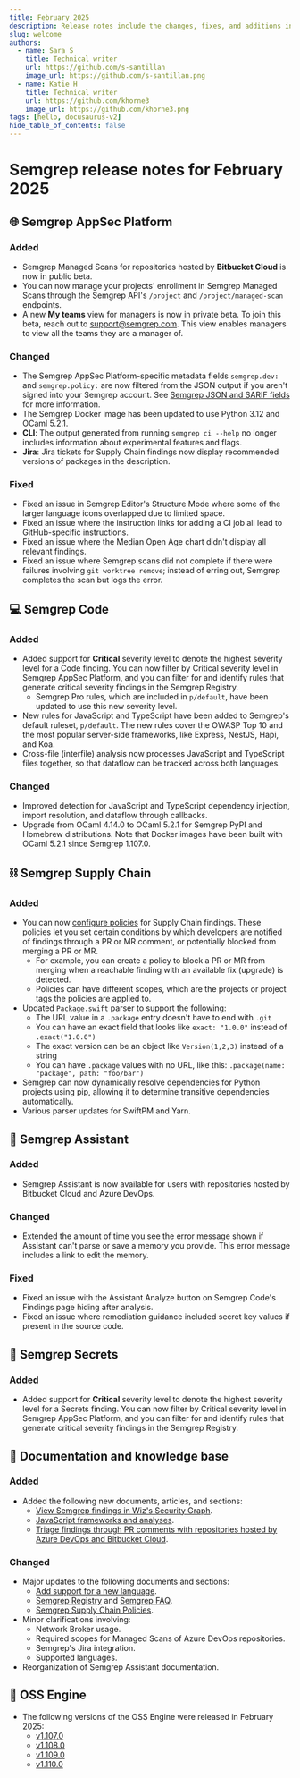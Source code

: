 ```yaml
---
title: February 2025
description: Release notes include the changes, fixes, and additions in specific versions of Semgrep.
slug: welcome
authors:
  - name: Sara S
    title: Technical writer
    url: https://github.com/s-santillan
    image_url: https://github.com/s-santillan.png
  - name: Katie H
    title: Technical writer
    url: https://github.com/khorne3
    image_url: https://github.com/khorne3.png
tags: [hello, docusaurus-v2]
hide_table_of_contents: false
---
```


# Semgrep release notes for February 2025

## 🌐 Semgrep AppSec Platform

### Added

- Semgrep Managed Scans for repositories hosted by **Bitbucket Cloud** is now in public beta.
- You can now manage your projects' enrollment in Semgrep Managed Scans through the Semgrep API's `/project` and `/project/managed-scan` endpoints.
- A new **My teams** view for managers is now in private beta. To join this beta, reach out to [<i class="fa-regular fa-envelope"></i> support@semgrep.com](mailto:support@semgrep.com). This view enables managers to view all the teams they are a manager of.

### Changed

- The Semgrep AppSec Platform-specific metadata fields `semgrep.dev:` and `semgrep.policy:` are now filtered from the JSON output if you aren't signed into your Semgrep account. See [Semgrep JSON and SARIF fields](https://semgrep.dev/docs/semgrep-appsec-platform/json-and-sarif#json) for more information.
- The Semgrep Docker image has been updated to use Python 3.12 and OCaml 5.2.1.
- **CLI**: The output generated from running `semgrep ci --help` no longer includes information about experimental features and flags.
- **Jira**: Jira tickets for Supply Chain findings now display recommended versions of packages in the description.

### Fixed

- Fixed an issue in Semgrep Editor's Structure Mode where some of the larger language icons overlapped due to limited space.
- Fixed an issue where the instruction links for adding a CI job all lead to GitHub-specific instructions.
- Fixed an issue where the Median Open Age chart didn't display all relevant findings.
- Fixed an issue where Semgrep scans did not complete if there were failures involving `git worktree remove`; instead of erring out, Semgrep completes the scan but logs the error.

## 💻 Semgrep Code

### Added

- Added support for **Critical** severity level to denote the highest severity level for a Code finding. You can now filter by Critical severity level in Semgrep AppSec Platform, and you can filter for and identify rules that generate critical severity findings in the Semgrep Registry. <!-- Copied this over from Secrets since these two notes are almost identical. -->
  - Semgrep Pro rules, which are included in `p/default`, have been updated to use this new severity level.
- New rules for JavaScript and TypeScript have been added to Semgrep's default ruleset, `p/default`. The new rules cover the OWASP Top 10 and the most popular server-side frameworks, like Express, NestJS, Hapi, and Koa.
- Cross-file (interfile) analysis now processes JavaScript and TypeScript files together, so that dataflow can be tracked across both languages.

### Changed

- Improved detection for JavaScript and TypeScript dependency injection, import resolution, and dataflow through callbacks.
- Upgrade from OCaml 4.14.0 to OCaml 5.2.1 for Semgrep PyPI and Homebrew distributions. Note that Docker images have been built with OCaml 5.2.1 since Semgrep 1.107.0.


## ⛓️ Semgrep Supply Chain

### Added

- You can now [configure policies](/semgrep-supply-chain/policies) for Supply Chain findings. These policies let you set certain conditions by which developers are notified of findings through a PR or MR comment, or potentially blocked from merging a PR or MR.
    - For example, you can create a policy to block a PR or MR from merging when a reachable finding with an available fix (upgrade) is detected.
    - Policies can have different scopes, which are the projects or project tags the policies are applied to.
- Updated `Package.swift` parser to support the following:
  - The URL value in a `.package` entry doesn't have to end with `.git`
  - You can have an exact field that looks like `exact: "1.0.0"` instead of `.exact("1.0.0")`
  - The exact version can be an object like `Version(1,2,3)` instead of a string
  - You can have `.package` values with no URL, like this: `.package(name: "package", path: "foo/bar")`
- Semgrep can now dynamically resolve dependencies for Python projects using pip, allowing it to determine transitive dependencies automatically. 
- Various parser updates for SwiftPM and Yarn.

## 🤖 Semgrep Assistant

### Added

- Semgrep Assistant is now available for users with repositories hosted by Bitbucket Cloud and Azure DevOps.

### Changed

- Extended the amount of time you see the error message shown if Assistant can't parse or save a memory you provide. This error message includes a link to edit the memory.

### Fixed

- Fixed an issue with the Assistant Analyze button on Semgrep Code's Findings page hiding after analysis.
- Fixed an issue where remediation guidance included secret key values if present in the source code.

## 🔐 Semgrep Secrets

### Added

- Added support for **Critical** severity level to denote the highest severity level for a Secrets finding. You can now filter by Critical severity level in Semgrep AppSec Platform, and you can filter for and identify rules that generate critical severity findings in the Semgrep Registry.

## 📝 Documentation and knowledge base

### Added

- Added the following new documents, articles, and sections:
    - [View Semgrep findings in Wiz's Security Graph](/semgrep-appsec-platform/wiz).
    - [JavaScript frameworks and analyses](/languages/javascript).
    - [Triage findings through PR comments with repositories hosted by Azure DevOps and Bitbucket Cloud](/semgrep-code/triage-remediation#triage-findings-through-pr-and-mr-comments).

### Changed

- Major updates to the following documents and sections:
    - [Add support for a new language](/contributing/adding-a-language).
    - [Semgrep Registry](/semgrep-code/glossary#registry-semgrep-registry) and [Semgrep FAQ](/faq/overview).
    - [Semgrep Supply Chain Policies](/semgrep-supply-chain/policies).
- Minor clarifications involving:
  - Network Broker usage.
  - Required scopes for Managed Scans of Azure DevOps repositories.
  - Semgrep's Jira integration.
  - Supported languages.
- Reorganization of Semgrep Assistant documentation.

## 🔧 OSS Engine

* The following versions of the OSS Engine were released in February 2025:
  * [<i class="fas fa-external-link fa-xs"></i>v1.107.0](https://github.com/semgrep/semgrep/releases/tag/v1.107.0)
  * [<i class="fas fa-external-link fa-xs"></i>v1.108.0](https://github.com/semgrep/semgrep/releases/tag/v1.108.0)
  * [<i class="fas fa-external-link fa-xs"></i>v1.109.0](https://github.com/semgrep/semgrep/releases/tag/v1.109.0)
  * [<i class="fas fa-external-link fa-xs"></i>v1.110.0](https://github.com/semgrep/semgrep/releases/tag/v1.110.0)
<!-- truncate -->

